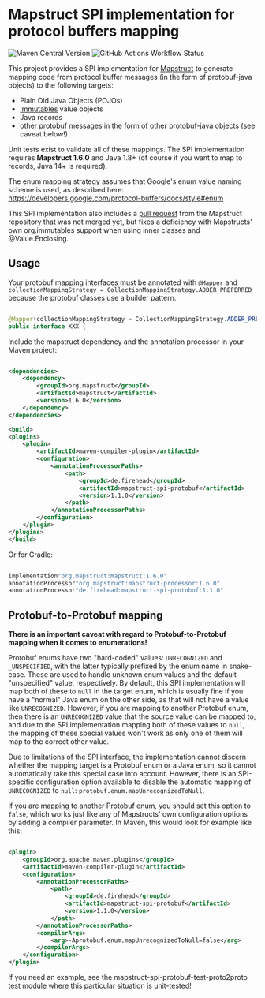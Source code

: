 # Mapstruct SPI implementation for protocol buffers mapping

![Maven Central Version](https://img.shields.io/maven-central/v/de.firehead/mapstruct-spi-protobuf)
![GitHub Actions Workflow Status](https://img.shields.io/github/actions/workflow/status/S1artie/mapstruct-spi-protobuf/maven.yml)


This project provides a SPI implementation for [Mapstruct](http://mapstruct.org/) to generate mapping code from protocol
buffer messages (in the form of protobuf-java objects) to the following targets:

- Plain Old Java Objects (POJOs)
- [Immutables](https://immutables.github.io/) value objects
- Java records
- other protobuf messages in the form of other protobuf-java objects (see caveat below!)

Unit tests exist to validate all of these mappings. The SPI implementation requires **Mapstruct 1.6.0**
and Java 1.8+ (of course if you want to map to records, Java 14+ is required).

The enum mapping strategy assumes that Google's enum value naming scheme is used, as described
here: https://developers.google.com/protocol-buffers/docs/style#enum

This SPI implementation also includes a [pull request](https://github.com/mapstruct/mapstruct/pull/2219) from the
Mapstruct repository that was not merged yet, but fixes a
deficiency with Mapstructs' own org.immutables support when using inner classes and @Value.Enclosing.

## Usage

Your protobuf mapping interfaces must be annotated with `@Mapper`
and `collectionMappingStrategy = CollectionMappingStrategy.ADDER_PREFERRED`
because the protobuf classes use a builder pattern.

```java

@Mapper(collectionMappingStrategy = CollectionMappingStrategy.ADDER_PREFERRED)
public interface XXX {

```

Include the mapstruct dependency and the annotation processor in your Maven project:

```xml

<dependencies>
    <dependency>
        <groupId>org.mapstruct</groupId>
        <artifactId>mapstruct</artifactId>
        <version>1.6.0</version>
    </dependency>
</dependencies>

<build>
<plugins>
    <plugin>
        <artifactId>maven-compiler-plugin</artifactId>
        <configuration>
            <annotationProcessorPaths>
                <path>
                    <groupId>de.firehead</groupId>
                    <artifactId>mapstruct-spi-protobuf</artifactId>
                    <version>1.1.0</version>
                </path>
            </annotationProcessorPaths>
        </configuration>
    </plugin>
</plugins>
</build>

```

Or for Gradle:

```java

implementation"org.mapstruct:mapstruct:1.6.0"
annotationProcessor"org.mapstruct:mapstruct-processor:1.6.0"
annotationProcessor"de.firehead:mapstruct-spi-protobuf:1.1.0"

```

## Protobuf-to-Protobuf mapping

**There is an important caveat with regard to Protobuf-to-Protobuf mapping when it comes to enumerations!**

Protobuf enums have two "hard-coded" values: `UNRECOGNIZED` and `_UNSPECIFIED`, with the latter typically prefixed by
the enum name in snake-case. These are used to handle unknown enum values and the default "unspecified" value,
respectively. By default, this SPI implementation will map both of these to `null` in the target enum, which is usually
fine if you have a "normal" Java enum on the other side, as that will not have a value like `UNRECOGNIZED`. However, if
you are mapping to another Protobuf enum, then there is an `UNRECOGNIZED` value that the source value can be mapped to,
and due to the SPI implementation mapping both of these values to `null`, the mapping of these special values won't work
as only one of them will map to the correct other value.

Due to limitations of the SPI interface, the implementation cannot discern whether the mapping target is a Protobuf enum
or a Java enum, so it cannot automatically take this special case into account. However, there is an SPI-specific
configuration option available to disable the automatic mapping of `UNRECOGNIZED` to `null`:
`protobuf.enum.mapUnrecognizedToNull`.

If you are mapping to another Protobuf enum, you should set this option to `false`, which works just like any of
Mapstructs' own configuration options by adding a compiler parameter. In Maven, this would look for example like this:

```xml

<plugin>
    <groupId>org.apache.maven.plugins</groupId>
    <artifactId>maven-compiler-plugin</artifactId>
    <configuration>
        <annotationProcessorPaths>
            <path>
                <groupId>de.firehead</groupId>
                <artifactId>mapstruct-spi-protobuf</artifactId>
                <version>1.1.0</version>
            </path>
        </annotationProcessorPaths>
        <compilerArgs>
            <arg>-Aprotobuf.enum.mapUnrecognizedToNull=false</arg>
        </compilerArgs>
    </configuration>
</plugin>
```

If you need an example, see the mapstruct-spi-protobuf-test-proto2proto test module where this particular situation is
unit-tested!